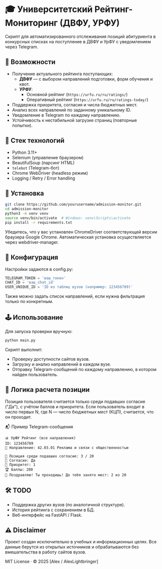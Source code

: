 # 🎓 Университетский Рейтинг-Мониторинг (ДВФУ, УРФУ)

Скрипт для автоматизированного отслеживания позиций абитуриента в конкурсных списках на поступление в ДВФУ и УрФУ с уведомлением через Telegram.

## 📌 Возможности

- Получение актуального рейтинга поступающих:
  - **ДВФУ** — с выбором направлений подготовки, форм обучения и квот.
  - **УРФУ**:
    - Основной рейтинг (`https://urfu.ru/ru/ratings/`)
    - Оперативный рейтинг (`https://urfu.ru/ru/ratings-today/`)
- Поддержка приоритета, согласия и числа бюджетных мест.
- Анализ всех направлений по заданному уникальному ID.
- Уведомление в Telegram по каждому направлению.
- Устойчивость к нестабильной загрузке страниц (повторные попытки).

## 🧰 Стек технологий

- Python 3.11+
- Selenium (управление браузером)
- BeautifulSoup (парсинг HTML)
- `telebot` (Telegram-бот)
- Chrome WebDriver (headless режим)
- Logging / Retry / Error handling

## 🚀 Установка

```bash
git clone https://github.com/yourusername/admission-monitor.git
cd admission-monitor
python3 -m venv venv
source venv/bin/activate  # Windows: venv\Scripts\activate
pip install -r requirements.txt
```
Убедитесь, что у вас установлен ChromeDriver соответствующей версии браузера Google Chrome. Автоматическая установка осуществляется через webdriver-manager.

## 🔧 Конфигурация
Настройки задаются в config.py:
```python
TELEGRAM_TOKEN = 'ваш_токен'
CHAT_ID = 'ваш_chat_id'
USER_UNIQUE_ID = 'ID из таблиц вузов (например: 123456789)'
```
Также можно задать список направлений, если нужна фильтрация только по конкретным.

## 🕹️ Использование
Для запуска проверки вручную:
```bash
python main.py
```
Скрипт выполнит:
- Проверку доступности сайтов вузов.
- Загрузку и анализ направлений в каждом вузе.
- Отправку Telegram-сообщений по каждому направлению, в котором найден пользователь.

## 🧠 Логика расчета позиции
Позиция пользователя считается только среди подавших согласие ("Да"), с учётом баллов и приоритета. Если пользователь входит в число первых N, где N — число бюджетных мест (КЦП), считается, что он проходит.

📬 Пример Telegram-сообщения
```
📊 УрФУ Рейтинг (все направления)
ID: 123456789
🏫 Направление: 42.03.01 Реклама и связи с общественностью

📍 Позиция среди подавших согласие: 3 / 20
📩 Согласие: Да
📝 Приоритет: 1
🏆 Баллы: 280
🎉 Поздравляю! Ты проходишь! До тебя занято мест: 2 из 20
```

## 🛠️ TODO
- Поддержка других вузов (по аналогичной структуре).
- История рейтинга с сохранением в БД.
- Веб-интерфейс на FastAPI / Flask.

## ⚠️ Disclaimer
Проект создан исключительно в учебных и информационных целях. Все данные берутся из открытых источников и обрабатываются без вмешательства в работу сайтов вузов.

MIT License · © 2025 [Alex / AlexLightbringer]